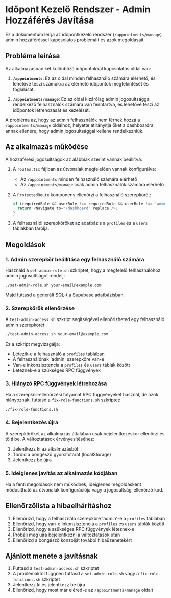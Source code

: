 # Időpont Kezelő Rendszer - Admin Hozzáférés Javítása

Ez a dokumentum leírja az időpontkezelő rendszer (`/appointments/manage`) admin hozzáféréssel kapcsolatos problémáit és azok megoldásait.

## Probléma leírása

Az alkalmazásban két különböző időpontokkal kapcsolatos oldal van:

1. **`/appointments`**: Ez az oldal minden felhasználó számára elérhető, és lehetővé teszi számukra az elérhető időpontok megtekintését és foglalását.

2. **`/appointments/manage`**: Ez az oldal kizárólag admin jogosultsággal rendelkező felhasználók számára van fenntartva, és lehetővé teszi az időpontok létrehozását és kezelését.

A probléma az, hogy az admin felhasználók nem férnek hozzá a `/appointments/manage` oldalhoz, helyette átirányítja őket a dashboardra, annak ellenére, hogy admin jogosultsággal kellene rendelkezniük.

## Az alkalmazás működése

A hozzáférési jogosultságok az alábbiak szerint vannak beállítva:

1. A `routes.tsx` fájlban az útvonalak megfelelően vannak konfigurálva:
   - Az `/appointments` minden felhasználó számára elérhető
   - Az `/appointments/manage` csak admin felhasználók számára elérhető

2. A `ProtectedRoute` komponens ellenőrzi a felhasználó szerepkörét:

   ```typescript
   if (requiredRole && userRole !== requiredRole && userRole !== 'admin') {
     return <Navigate to="/dashboard" replace />;
   }
   ```

3. A felhasználói szerepköröket az adatbázis a `profiles` és a `users` táblákban tárolja.

## Megoldások

### 1. Admin szerepkör beállítása egy felhasználó számára

Használd a `set-admin-role.sh` szkriptet, hogy a megfelelő felhasználóhoz admin jogosultságot rendelj:

```bash
./set-admin-role.sh your-email@example.com
```

Majd futtasd a generált SQL-t a Supabase adatbázisban.

### 2. Szerepkörök ellenőrzése

A `test-admin-access.sh` szkript segítségével ellenőrizheted egy felhasználó admin szerepkörét:

```bash
./test-admin-access.sh your-email@example.com
```

Ez a szkript megvizsgálja:

- Létezik-e a felhasználó a `profiles` táblában
- A felhasználónak 'admin' szerepköre van-e
- Van-e inkonzisztencia a `profiles` és `users` táblák között
- Léteznek-e a szükséges RPC függvények

### 3. Hiányzó RPC függvények létrehozása

Ha a szerepkör-ellenőrzési folyamat RPC függvényeket használ, de azok hiányoznak, futtasd a `fix-role-functions.sh` szkriptet:

```bash
./fix-role-functions.sh
```

### 4. Bejelentkezés újra

A szerepköröket az alkalmazás általában csak bejelentkezéskor ellenőrzi és tölti be. A változtatások érvényesítéséhez:

1. Jelentkezz ki az alkalmazásból
2. Töröld a böngésző gyorsítótárát (localStorage)
3. Jelentkezz be újra

### 5. Ideiglenes javítás az alkalmazás kódjában

Ha a fenti megoldások nem működnek, ideiglenes megoldásként módosítható az útvonalak konfigurációja vagy a jogosultság-ellenőrző kód.

## Ellenőrzőlista a hibaelhárításhoz

1. Ellenőrizd, hogy a felhasználó szerepköre 'admin'-e a `profiles` táblában
2. Ellenőrizd, hogy van-e inkonzisztencia a `profiles` és `users` táblák között
3. Ellenőrizd, hogy a szükséges RPC függvények léteznek-e
4. Próbálj meg újra bejelentkezni a változtatások után
5. Ellenőrizd a böngésző konzolját további hibaüzenetekért

## Ajánlott menete a javításnak

1. Futtasd a `test-admin-access.sh` szkriptet
2. A problémáktól függően futtasd a `set-admin-role.sh` vagy a `fix-role-functions.sh` szkriptet
3. Jelentkezz ki és jelentkezz be újra
4. Ellenőrizd, hogy most már eléred-e az `/appointments/manage` oldalt
